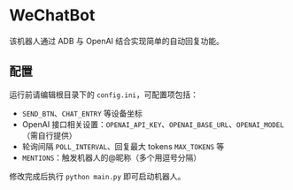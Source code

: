 # WeChatBot

该机器人通过 ADB 与 OpenAI 结合实现简单的自动回复功能。

## 配置

运行前请编辑根目录下的 `config.ini`，可配置项包括：

- `SEND_BTN`、`CHAT_ENTRY` 等设备坐标
- OpenAI 接口相关设置：`OPENAI_API_KEY`、`OPENAI_BASE_URL`、`OPENAI_MODEL`（需自行提供）
- 轮询间隔 `POLL_INTERVAL`、回复最大 tokens `MAX_TOKENS` 等
- `MENTIONS`：触发机器人的@昵称（多个用逗号分隔）

修改完成后执行 `python main.py` 即可启动机器人。

